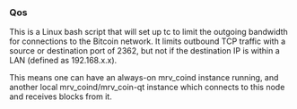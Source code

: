 ### Qos ###

This is a Linux bash script that will set up tc to limit the outgoing bandwidth for connections to the Bitcoin network. It limits outbound TCP traffic with a source or destination port of 2362, but not if the destination IP is within a LAN (defined as 192.168.x.x).

This means one can have an always-on mrv_coind instance running, and another local mrv_coind/mrv_coin-qt instance which connects to this node and receives blocks from it.
